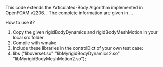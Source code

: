 This code extends the Articulated-Body Algorithm implemented in OpenFOAM v2206. .
The complete information are given in ...

How to use it? 

1. Copy the given rigidBodyDynamics and rigidBodyMeshMotion in your local src folder
2. Compile with wmake 
3. Include these libraries in the controlDict of your own test case:
4.  libs           ("liboverset.so" "libMyrigidBodyDynamics2.so" "libMyrigidBodyMeshMotion2.so");
